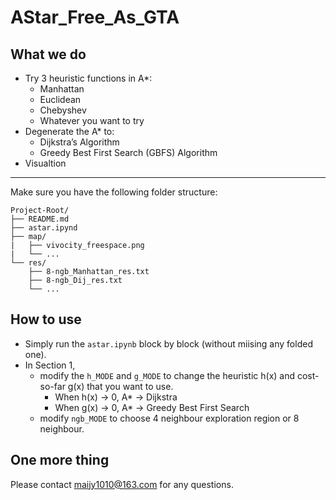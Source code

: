 # AStar_Free_As_GTA


## What we do


- Try 3 heuristic functions in A*: 
    - Manhattan
    - Euclidean
    - Chebyshev
    - Whatever you want to try
- Degenerate the A* to:
    - Dijkstra’s Algorithm
    - Greedy Best First Search (GBFS) Algorithm
- Visualtion


---

Make sure you have the following folder structure:

```
Project-Root/ 
├── README.md
├── astar.ipynd
├── map/ 
|   ├── vivocity_freespace.png 
|   └── ...
└── res/ 
    ├── 8-ngb_Manhattan_res.txt
    ├── 8-ngb_Dij_res.txt
    └── ...
```

## How to use

- Simply run the `astar.ipynb` block by block (without miising any folded one).
- In Section 1, 
    - modify the `h_MODE` and `g_MODE` to change the heuristic h(x) and cost-so-far g(x) that you want to use.
        - When h(x) -> 0, A* -> Dijkstra
        - When g(x) -> 0, A* -> Greedy Best First Search
    - modify `ngb_MODE` to choose 4 neighbour exploration region or 8 neighbour.



## One more thing

Please contact maijy1010@163.com for any questions.